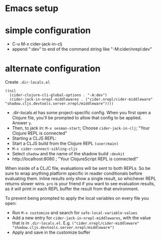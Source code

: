 # Emacs setup

# simple configuration
* C-u M-x cider-jack-in-clj
* append ":dev" to end of the command string like "-M:cider/nrepl:dev"

# alternate configuration

Create `.dir-locals.el`
```
((nil
  (cider-clojure-cli-global-options . "-A:dev")
  (cider-jack-in-nrepl-middlewares . ("cider.nrepl/cider-middleware" "shadow.cljs.devtools.server.nrepl/middleware")))) 
```

* .dir-locals.el has some project-specific config. When you first open a Clojure file, you'll be prompted to allow that config to be applied. Answer `y`.
* Then, to jack in: `M-x sesman-start`; Choose `cider-jack-in-clj`; "Your Clojure REPL is connected"
* Starting a CLJS REPL:
 * Start a CLJS build from the Clojure REPL `(user/main)`
 * `M-x cider-connect-sibling-cljs`
 * Select `shadow` and the name of the shadow build `:devkit`
 * http://localhost:8080 ; "Your ClojureScript REPL is connected!"

When inside of a CLJC file, evaluations will be sent to both REPLs. So be sure to wrap anything platform specific in reader conditionals before evaluating them. Inline results only show a single result, so whichever REPL returns slower wins. `prn` is your friend if you want to see evaluation results, as it will print in each REPL buffer the result from that environment.

To prevent being prompted to apply the local variables on every file you open:
* Run `M-x customize` and search for `safe-local-variable-values`
* Add a new entry for `cider-jack-in-nrepl-middlewares`, with the value that is in `.dir-locals.el`. E.g. `("cider.nrepl/cider-middleware" "shadow.cljs.devtools.server.nrepl/middleware")`
* Apply and save in the customize buffer
